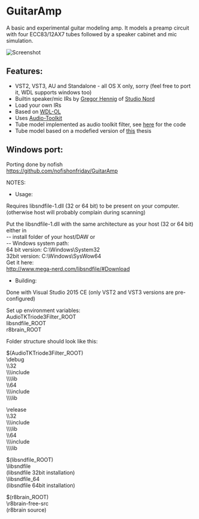 # GuitarAmp
A basic and experimental guitar modeling amp. It models a preamp circuit with four ECC83/12AX7 tubes followed by a 
speaker cabinet and mic simulation.

![](https://raw.githubusercontent.com/apohl79/GuitarAmp/master/manual/screenshot.png "Screenshot")

Features:
---------

- VST2, VST3, AU and Standalone - all OS X only, sorry (feel free to port it, WDL supports windows too)
- Builtin speaker/mic IRs by [Gregor Hennig](http://www.grgr.de/index.html#ir) of [Studio Nord](http://www.studio-nord.net)
- Load your own IRs
- Based on [WDL-OL](https://github.com/olilarkin/wdl-ol)
- Uses [Audio-Toolkit](http://www.audio-tk.com)
- Tube model implemented as audio toolkit filter, see [here](https://github.com/apohl79/AudioTK/blob/Triode3Filter/ATK/Preamplifier/Triode3Filter.h) for the code
- Tube model based on a modefied version of [this](http://www.hs-ulm.de/opus/frontdoor.php?source_opus=114) thesis

 
Windows port:  
-------------  

Porting done by nofish  
https://github.com/nofishonfriday/GuitarAmp  

NOTES:


- Usage:

Requires libsndfile-1.dll (32 or 64 bit) to be present on your computer.  
(otherwise host will probably complain during scanning)  
 
Put the libsndfile-1.dll with the same architecture as your host (32 or 64 bit) either in  
-- install folder of your host/DAW or  
-- Windows system path:  
64 bit version: C:\Windows\System32  
32bit version: C:\Windows\SysWow64  
Get it here:  
http://www.mega-nerd.com/libsndfile/#Download


- Building:

Done with Visual Studio 2015 CE
(only VST2 and VST3 versions are pre-configured)

Set up environment variables:  
AudioTKTriode3Filter_ROOT  
libsndfile_ROOT  
r8brain_ROOT  

Folder structure should look like this:  

$(AudioTKTriode3Filter_ROOT)  
\debug  
\\\32  
\\\\\include  
\\\\\lib  
\\\64  
\\\\\include  
\\\\\lib  

\release  
\\\32  
\\\\\include  
\\\\\lib  
\\\64  
\\\\\include  
\\\\\lib  

$(libsndfile_ROOT)  
\libsndfile   
(libsndfile 32bit installation)  
\libsndfile_64  
(libsndfile 64bit installation)  

$(r8brain_ROOT)  
\r8brain-free-src  
(r8brain source)  

